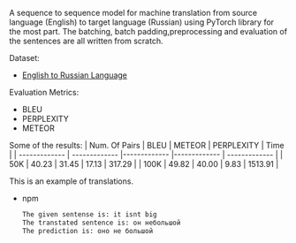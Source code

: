 A sequence to sequence model for machine translation from source language (English) to target language (Russian) using PyTorch library for the most part.
The batching, batch padding,preprocessing and evaluation of the sentences are all written from scratch.

Dataset:
* [English to Russian Language](https://www.kaggle.com/datasets/jayantawasthi/english-to-russian-language)

Evaluation Metrics:
* BLEU
* PERPLEXITY
* METEOR

Some of the results:
| Num. Of Pairs  | BLEU | METEOR | PERPLEXITY | Time |
| ------------- | ------------- |------------- |------------- | ------------- |
| 50K  | 40.23  | 31.45 | 17.13 | 317.29 |
| 100K  | 49.82  | 40.00 | 9.83 | 1513.91 |

This is an example of translations.
* npm
  ```sh
  The given sentense is: it isnt big
  The transtated sentence is: он небольшой
  The prediction is: оно не большой
  ```
